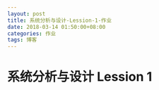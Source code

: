 ```yaml
---
layout: post
title: 系统分析与设计-Lession-1-作业
date: 2018-03-14 01:50:00+08:00
categories: 作业
tags: 博客
---
```


# 系统分析与设计 Lession 1 


